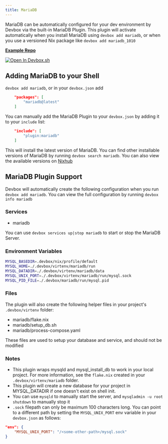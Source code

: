 ```yaml
---
title: MariaDB
---
```

MariaDB can be automatically configured for your dev environment by Devbox via the built-in MariaDB Plugin. This plugin will activate automatically when you install MariaDB using `devbox add mariadb`, or when you use a versioned Nix package like `devbox add mariadb_1010`

[**Example Repo**](https://github.com/jetpack-io/devbox/tree/main/examples/databases/mariadb)

[![Open In Devbox.sh](https://jetpack.io/img/devbox/open-in-devbox.svg)](https://devbox.sh/open/templates/mariadb)

## Adding MariaDB to your Shell

`devbox add mariadb`, or in your `devbox.json` add

```json
    "packages": [
        "mariadb@latest"
    ]
```

You can manually add the MariaDB Plugin to your `devbox.json` by adding it to your `include` list:

```json
    "include": [
        "plugin:mariadb"
    ]
```
This will install the latest version of MariaDB. You can find other installable versions of MariaDB by running `devbox search mariadb`. You can also view the available versions on [Nixhub](https://www.nixhub.io/packages/mariadb)

## MariaDB Plugin Support

Devbox will automatically create the following configuration when you run `devbox add mariadb`. You can view the full configuration by running `devbox info mariadb`


### Services
* mariadb

You can use `devbox services up|stop mariadb` to start or stop the MariaDB Server.

### Environment Variables

```bash
MYSQL_BASEDIR=.devbox/nix/profile/default
MYSQL_HOME=./.devbox/virtenv/mariadb/run
MYSQL_DATADIR=./.devbox/virtenv/mariadb/data
MYSQL_UNIX_PORT=./.devbox/virtenv/mariadb/run/mysql.sock
MYSQL_PID_FILE=./.devbox/mariadb/run/mysql.pid
```

### Files

The plugin will also create the following helper files in your project's `.devbox/virtenv` folder:

* mariadb/flake.nix
* mariadb/setup_db.sh
* mariadb/process-compose.yaml

These files are used to setup your database and service, and should not be modified

### Notes

* This plugin wraps mysqld and mysql_install_db to work in your local project. For more information, see the `flake.nix` created in your `.devbox/virtenv/mariadb` folder.
* This plugin will create a new database for your project in MYSQL_DATADIR if one doesn't exist on shell init.
* You can use `mysqld` to manually start the server, and `mysqladmin -u root shutdown` to manually stop it
* `.sock` filepath can only be maximum 100 characters long. You can point to a different path by setting the `MYSQL_UNIX_PORT` env variable in your `devbox.json` as follows:

```json
"env": {
    "MYSQL_UNIX_PORT": "/<some-other-path>/mysql.sock"
}
```
